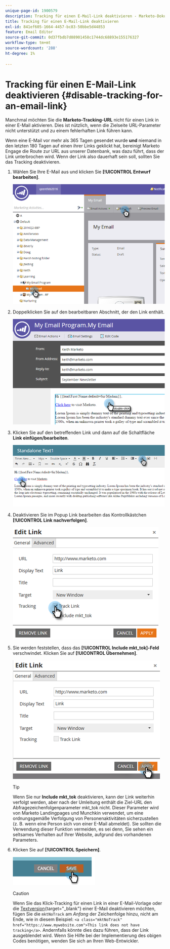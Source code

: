 ```yaml
---
unique-page-id: 1900579
description: Tracking für einen E-Mail-Link deaktivieren - Marketo-Dokumente - Produktdokumentation
title: Tracking für einen E-Mail-Link deaktivieren
exl-id: 841ef605-1664-4457-bc83-50bbe5d44853
feature: Email Editor
source-git-commit: 0d37fbdb7d08901458c1744dc68893e155176327
workflow-type: tm+mt
source-wordcount: '288'
ht-degree: 1%

---
```


# Tracking für einen E-Mail-Link deaktivieren {#disable-tracking-for-an-email-link}

Manchmal möchten Sie die **Marketo-Tracking-URL** nicht für einen Link in einer E-Mail aktivieren. Dies ist nützlich, wenn die Zielseite URL-Parameter nicht unterstützt und zu einem fehlerhaften Link führen kann.

Wenn eine E-Mail vor mehr als 365 Tagen gesendet wurde **und** niemand in den letzten 180 Tagen auf einen ihrer Links geklickt hat, bereinigt Marketo Engage die Route zur URL aus unserer Datenbank, was dazu führt, dass der Link unterbrochen wird. Wenn der Link also dauerhaft sein soll, sollten Sie das Tracking deaktivieren.

1. Wählen Sie Ihre E-Mail aus und klicken Sie **[!UICONTROL Entwurf bearbeiten]**.

   ![](assets/one-7.png)

1. Doppelklicken Sie auf den bearbeitbaren Abschnitt, der den Link enthält.

   ![](assets/two-6.png)

1. Klicken Sie auf den betreffenden Link und dann auf die Schaltfläche **Link einfügen/bearbeiten**.

   ![](assets/three-6.png)

1. Deaktivieren Sie im Popup Link bearbeiten das Kontrollkästchen **[!UICONTROL Link nachverfolgen]**.

   ![](assets/four-4.png)

1. Sie werden feststellen, dass das **[!UICONTROL Include mkt_tok]-Feld** verschwindet. Klicken Sie auf **[!UICONTROL Übernehmen]**.

   ![](assets/five-3.png)

   >[!TIP]
   >
   >Wenn Sie nur **Include mkt_tok** deaktivieren, kann der Link weiterhin verfolgt werden, aber nach der Umleitung enthält die Ziel-URL den Abfragezeichenfolgenparameter mkt_tok nicht. Dieser Parameter wird von Marketo Landingpages und Munchkin verwendet, um eine ordnungsgemäße Verfolgung von Personenaktivitäten sicherzustellen (z. B. wenn eine Person sich von einer E-Mail abmeldet). Sie sollten die Verwendung dieser Funktion vermeiden, es sei denn, Sie sehen ein seltsames Verhalten auf Ihrer Website, aufgrund des vorhandenen Parameters.

1. Klicken Sie auf **[!UICONTROL Speichern]**.

   ![](assets/image2014-9-17-22-3a25-3a20.png)

   >[!CAUTION]
   >
   >Wenn Sie das Klick-Tracking für einen Link in einer E-Mail-Vorlage oder die [Textversion](/help/marketo/product-docs/email-marketing/general/creating-an-email/edit-the-text-version-of-an-email.md){target="_blank"} einer E-Mail deaktivieren möchten, fügen Sie die `mktNoTrack` am *Anfang* der Zeichenfolge hinzu, nicht am Ende, wie in diesem Beispiel: `<a class="mktNoTrack" href="https://www.mywebsite.com">This link does not have tracking</a>`. Andernfalls könnte dies dazu führen, dass der Link ausgeblendet wird. Wenn Sie Hilfe bei der Implementierung des obigen Codes benötigen, wenden Sie sich an Ihren Web-Entwickler.
